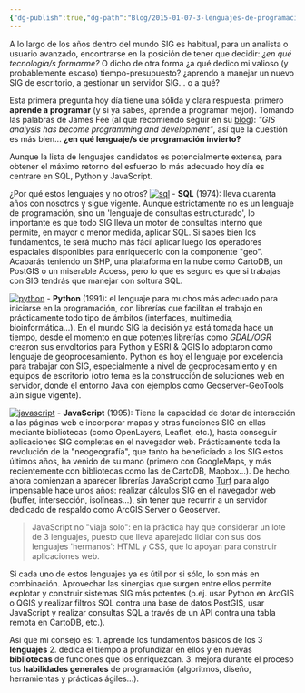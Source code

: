 ```yaml
---
{"dg-publish":true,"dg-path":"Blog/2015-01-07-3-lenguajes-de-programacion-para-sig/index.md","permalink":"/blog/2015-01-07-3-lenguajes-de-programacion-para-sig/index/","title":"3 lenguajes de programación para SIG","tags":["formacion"]}
---
```



A lo largo de los años dentro del mundo SIG es habitual, para un analista o usuario avanzado, encontrarse en la posición de tener que decidir: _¿en qué tecnología/s formarme?_ O dicho de otra forma ¿a qué dedico mi valioso (y probablemente escaso) tiempo-presupuesto? ¿aprendo a manejar un nuevo SIG de escritorio, a gestionar un servidor SIG... o a qué?

Esta primera pregunta hoy día tiene una sólida y clara respuesta: primero **aprende a programar** (y si ya sabes, aprende a programar mejor). Tomando las palabras de James Fee (al que recomiendo seguir en su [blog](http://jamesfee.us)): _"GIS analysis has become programming and development"_, así que la cuestión es más bien... **¿en qué lenguaje/s de programación invierto?**

Aunque la lista de lenguajes candidatos es potencialmente extensa, para obtener el máximo retorno del esfuerzo lo más adecuado hoy día es centrare en SQL, Python y JavaScript.

¿Por qué estos lenguajes y no otros? [![sql](/img/user/Me/Blog/2015-01-07-3-lenguajes-de-programacion-para-sig/images/sql.png)](https://victorvelarde.wordpress.com/wp-content/uploads/2015/01/sql.png) - **SQL** (1974): lleva cuarenta años con nosotros y sigue vigente. Aunque estrictamente no es un lenguaje de programación, sino un 'lenguaje de consultas estructurado', lo importante es que todo SIG lleva un motor de consultas interno que permite, en mayor o menor medida, aplicar SQL. Si sabes bien los fundamentos, te será mucho más fácil aplicar luego los operadores espaciales disponibles para enriquecerlo con la componente "geo". Acabarás teniendo un SHP, una plataforma en la nube como CartoDB, un PostGIS o un miserable Access, pero lo que es seguro es que si trabajas con SIG tendrás que manejar con soltura SQL.

[![python](/img/user/Me/Blog/2015-01-07-3-lenguajes-de-programacion-para-sig/images/python.png)](https://victorvelarde.wordpress.com/wp-content/uploads/2015/01/python.png) - **Python** (1991): el lenguaje para muchos más adecuado para iniciarse en la programación, con librerías que facilitan el trabajo en prácticamente todo tipo de ámbitos (interfaces, multimedia, bioinformática...). En el mundo SIG la decisión ya está tomada hace un tiempo, desde el momento en que potentes librerías como _GDAL/OGR_ crearon sus envoltorios para Python y ESRI & QGIS lo adoptaron como lenguaje de geoprocesamiento. Python es hoy el lenguaje por excelencia para trabajar con SIG, especialmente a nivel de geoprocesamiento y en equipos de escritorio (otro tema es la construcción de soluciones web en servidor, donde el entorno Java con ejemplos como Geoserver-GeoTools aún sigue vigente).

[![javascript](/img/user/Me/Blog/2015-01-07-3-lenguajes-de-programacion-para-sig/images/javascript.png)](https://victorvelarde.wordpress.com/wp-content/uploads/2015/01/javascript.png) - **JavaScript** (1995): Tiene la capacidad de dotar de interacción a las páginas web e incorporar mapas y otras funciones SIG en ellas mediante bibliotecas (como OpenLayers, Leaflet, etc.), hasta conseguir aplicaciones SIG completas en el navegador web. Prácticamente toda la revolución de la "neogeografía", que tanto ha beneficiado a los SIG estos últimos años, ha venido de su mano (primero con GoogleMaps, y más recientemente con bibliotecas como las de CartoDB, Mapbox...). De hecho, ahora comienzan a aparecer librerías JavaScript como [Turf](http://turfjs.org/) para algo impensable hace unos años: realizar cálculos SIG en el navegador web (buffer, intersección, isolíneas...), sin tener que recurrir a un servidor dedicado de respaldo como ArcGIS Server o Geoserver.

> JavaScript no "viaja solo": en la práctica hay que considerar un lote de 3 lenguajes, puesto que lleva aparejado lidiar con sus dos lenguajes 'hermanos': HTML y CSS, que lo apoyan para construir aplicaciones web.

Si cada uno de estos lenguajes ya es útil por si sólo, lo son más en combinación. Aprovechar las sinergias que surgen entre ellos permite explotar y construir sistemas SIG más potentes (p.ej. usar Python en ArcGIS o QGIS y realizar filtros SQL contra una base de datos PostGIS, usar JavaScript y realizar consultas SQL a través de un API contra una tabla remota en CartoDB, etc.).

Así que mi consejo es: 1. aprende los fundamentos básicos de los 3 **lenguajes** 2. dedica el tiempo a profundizar en ellos y en nuevas **bibliotecas** de funciones que los enriquezcan. 3. mejora durante el proceso tus **habilidades generales** de programación (algoritmos, diseño, herramientas y prácticas ágiles...).

